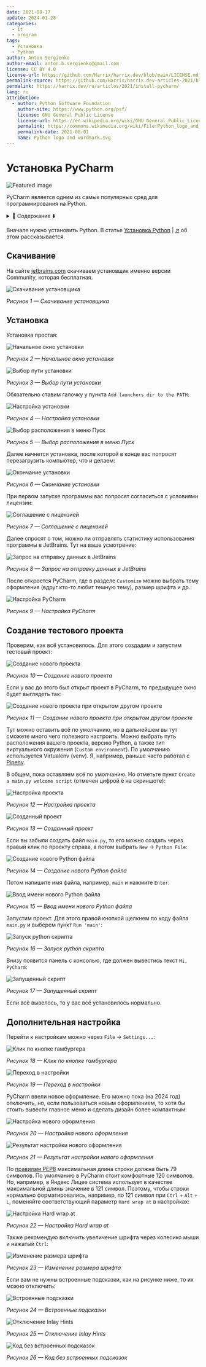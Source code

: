 ```yaml
---
date: 2021-08-17
update: 2024-01-28
categories:
  - it
  - program
tags:
  - Установка
  - Python
author: Anton Sergienko
author-email: anton.b.sergienko@gmail.com
license: CC BY 4.0
license-url: https://github.com/Harrix/harrix.dev/blob/main/LICENSE.md
permalink-source: https://github.com/Harrix/harrix.dev-articles-2021/blob/main/install-pycharm/install-pycharm.md
permalink: https://harrix.dev/ru/articles/2021/install-pycharm/
lang: ru
attribution:
  - author: Python Software Foundation
    author-site: https://www.python.org/psf/
    license: GNU General Public License
    license-url: https://en.wikipedia.org/wiki/GNU_General_Public_License
    permalink: https://commons.wikimedia.org/wiki/File:Python_logo_and_wordmark.svg
    permalink-date: 2021-08-01
    name: Python logo and wordmark.svg
---
```


# Установка PyCharm

![Featured image](featured-image.svg)

PyCharm является одним из самых популярных сред для программирования на Python.

<details>
<summary>📖 Содержание ⬇️</summary>

## Содержание

- [Скачивание](#скачивание)
- [Установка](#установка)
- [Создание тестового проекта](#создание-тестового-проекта)
- [Дополнительная настройка](#дополнительная-настройка)

</details>

Вначале нужно установить Python. В статье [Установка Python](https://github.com/Harrix/harrix.dev-articles-2021/blob/main/install-python/install-python.md) | [↗️](https://harrix.dev/ru/articles/2021/install-python/) об этом рассказывается.

## Скачивание

На сайте [jetbrains.com](https://www.jetbrains.com/pycharm/download/?section=windows) скачиваем установщик именно версии Community, которая бесплатная.

![Скачивание установщика](img/download.png)

_Рисунок 1 — Скачивание установщика_

## Установка

Установка простая:

![Начальное окно установки](img/install_01.png)

_Рисунок 2 — Начальное окно установки_

![Выбор пути установки](img/install_02.png)

_Рисунок 3 — Выбор пути установки_

Обязательно ставим галочку у пункта `Add launchers dir to the PATH`:

![Настройка установки](img/install_03.png)

_Рисунок 4 — Настройка установки_

![Выбор расположения в меню Пуск](img/install_04.png)

_Рисунок 5 — Выбор расположения в меню Пуск_

Далее начнется установка, после которой в конце вас попросят перезагрузить компьютер, что и делаем:

![Окончание установки](img/install_05.png)

_Рисунок 6 — Окончание установки_

При первом запуске программы вас попросят согласиться с условиями лицензии:

![Соглашение с лицензией](img/install_06.png)

_Рисунок 7 — Соглашение с лицензией_

Далее спросят о том, можно ли отправлять статистику использования программы в JetBrains. Тут на ваше усмотрение:

![Запрос на отправку данных в JetBrains](img/install_07.png)

_Рисунок 8 — Запрос на отправку данных в JetBrains_

После откроется PyCharm, где в разделе `Customize` можно выбрать тему оформления (вдруг кто-то любит темную тему), размер шрифта и др.:

![Настройка PyCharm](img/install_08.png)

_Рисунок 9 — Настройка PyCharm_

## Создание тестового проекта

Проверим, как всё установилось. Для этого создадим и запустим тестовый проект:

![Создание нового проекта](img/new-project_01.png)

_Рисунок 10 — Создание нового проекта_

Если у вас до этого был открыт проект в PyCharm, то предыдущее окно будет выглядеть так:

![Создание нового проекта при открытом другом проекте](img/new-project_02.png)

_Рисунок 11 — Создание нового проекта при открытом другом проекте_

Тут можно оставить всё по умолчанию, но в дальнейшем вы тут сможете много чего полезного настроить. Можно выбрать путь расположения вашего проекта, версию Python, а также тип виртуального окружения (`Custom environment`). По умолчанию используется Virtualenv (venv). Я, например, раньше часто работал с [Pipenv](https://pipenv.pypa.io/en/latest/).

В общем, пока оставляем всё по умолчанию. Но отметьте пункт `Create a main.py welcome script` (отмечен цифрой ё на скриншоте):

![Настройка проекта](img/new-project_03.png)

_Рисунок 12 — Настройка проекта_

![Созданный проект](img/new-project_04.png)

_Рисунок 13 — Созданный проект_

Если вы забыли создать файл `main.py`, то его можно создать через правый клик по проекту справа, а потом выбрать `New` → `Python File`:

![Создание нового Python файла](img/new-python-file_01.png)

_Рисунок 14 — Создание нового Python файла_

Потом напишите имя файла, например, `main` и нажмите `Enter`:

![Ввод имени нового Python файла](img/new-python-file_02.png)

_Рисунок 15 — Ввод имени нового Python файла_

Запустим проект. Для этого правой кнопкой щелкнем по коду файла `main.py` и выберем пункт `Run 'main'`:

![Запуск python скрипта](img/run_01.png)

_Рисунок 16 — Запуск python скрипта_

Внизу появится панель с консолью, где должен вывестись текст `Hi, PyCharm`:

![Запущенный скрипт](img/run_02.png)

_Рисунок 17 — Запущенный скрипт_

Если всё вывелось, то у вас всё установилось нормально.

## Дополнительная настройка

Перейти к настройкам можно через `File` → `Settings...`:

![Клик по кнопке гамбургера](img/settings_01.png)

_Рисунок 18 — Клик по кнопке гамбургера_

![Переход в настройки](img/settings_02.png)

_Рисунок 19 — Переход в настройки_

PyCharm ввели новое оформление. Его можно пока (на 2024 год) отключить, но, если пользоваться новым оформлением, то хотя бы стоить вывести главное меню и сделать дизайн более компактным:

![Настройка нового оформления](img/new-ui_01.png)

_Рисунок 20 — Настройка нового оформления_

![Результат настройки нового оформления](img/new-ui_02.png)

_Рисунок 21 — Результат настройки нового оформления_

По [правилам PEP8](https://peps.python.org/pep-0008/#maximum-line-length) максимальная длина строки должна быть 79 символов. По умолчанию в PyCharm стоит комфортные 120 символов. Но, например, в Яндекс Лицее система использует в качестве максимальной длины значение в 121 символ. Поэтому, чтобы строки нормально форматировались, например, по 121 символ при `Ctrl` + `Alt` + `L`, поменяйте соответствующий параметр `Hard wrap at` в настройках:

![Настройка Hard wrap at](img/hard-wrap.png)

_Рисунок 22 — Настройка Hard wrap at_

Также рекомендую включить увеличение шрифта через колесико мыши и нажатый `Ctrl`:

![Изменение размера шрифта](img/change-font-size.png)

_Рисунок 23 — Изменение размера шрифта_

Если вам не нужны встроенные подсказки, как на рисунке ниже, то их можно отключить:

![Встроенные подсказки](img/pycharm-inlay-hints_01.png)

_Рисунок 24 — Встроенные подсказки_

![Отключение Inlay Hints](img/pycharm-inlay-hints_02.png)

_Рисунок 25 — Отключение Inlay Hints_

![Код  без встроенных подсказок](img/pycharm-inlay-hints_03.png)

_Рисунок 26 — Код без встроенных подсказок_
